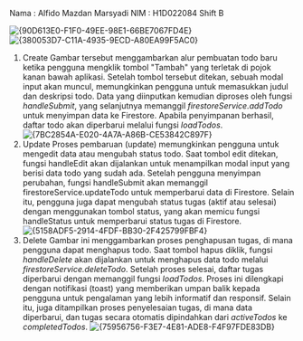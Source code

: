Nama : Alfido Mazdan Marsyadi
NIM  : H1D022084
Shift B

![{90D613E0-F1F0-49EE-98E1-66BE7067FD4E}](https://github.com/user-attachments/assets/b140422b-55c1-4105-876a-c4f6cf1cb55d)
![{380053D7-C11A-4935-9ECD-A80EA99F5AC0}](https://github.com/user-attachments/assets/f975fd57-ee67-4838-8314-a9348d43cd10)
1. Create
 Gambar tersebut menggambarkan alur pembuatan todo baru ketika pengguna mengklik tombol "Tambah" yang terletak di pojok kanan bawah aplikasi. Setelah tombol tersebut ditekan, sebuah modal input akan muncul, memungkinkan pengguna untuk memasukkan judul dan deskripsi todo. Data yang diinputkan kemudian diproses oleh fungsi *handleSubmit*, yang selanjutnya memanggil *firestoreService.addTodo* untuk menyimpan data ke Firestore. Apabila penyimpanan berhasil, daftar todo akan diperbarui melalui fungsi *loadTodos*.
![{7BC2854A-E020-4A7A-A86B-CE53842C897F}](https://github.com/user-attachments/assets/9be5f4e8-9da4-4012-9f9d-4e8477754b8c)
2. Update
Proses pembaruan (update) memungkinkan pengguna untuk mengedit data atau mengubah status todo. Saat tombol edit ditekan, fungsi handleEdit akan dijalankan untuk menampilkan modal input yang berisi data todo yang sudah ada. Setelah pengguna menyimpan perubahan, fungsi handleSubmit akan memanggil firestoreService.updateTodo untuk memperbarui data di Firestore. Selain itu, pengguna juga dapat mengubah status tugas (aktif atau selesai) dengan menggunakan tombol status, yang akan memicu fungsi handleStatus untuk memperbarui status tugas di Firestore.
![{5158ADF5-2914-4FDF-BB30-2F425799FBF4}](https://github.com/user-attachments/assets/4fbab716-a2e4-4952-bf6b-78f2ec6f8b5a)
3. Delete
 Gambar ini menggambarkan proses penghapusan tugas, di mana pengguna dapat menghapus todo. Saat tombol hapus diklik, fungsi *handleDelete* akan dijalankan untuk menghapus data todo melalui *firestoreService.deleteTodo*. Setelah proses selesai, daftar tugas diperbarui dengan memanggil fungsi *loadTodos*. Proses ini dilengkapi dengan notifikasi (toast) yang memberikan umpan balik kepada pengguna untuk pengalaman yang lebih informatif dan responsif. Selain itu, juga ditampilkan proses penyelesaian tugas, di mana data diperbarui, dan tugas secara otomatis dipindahkan dari *activeTodos* ke *completedTodos*.
![{75956756-F3E7-4E81-ADE8-F4F97FDE83DB}](https://github.com/user-attachments/assets/6ba938ce-c511-45ff-97b8-247f5980583e)
